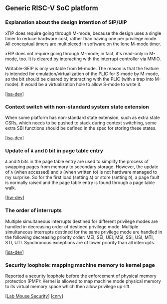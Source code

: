 Generic RISC-V SoC platform
-----------------------------------------------

### Explanation about the design intention of SIP/UIP

xTIP does require going through M-mode, 
because the design uses a single timer to reduce hardware cost, rather 
than having one per privilege mode.  All conceptual timers are 
multiplexed in software on the lone M-mode timer. 

xEIP does not require going through M-mode; in fact, it's read-only in 
M-mode, too.  It is cleared by interacting with the interrupt 
controller via MMIO.

Writable-SEIP is only writable from M-mode.  The reason is that 
the feature is intended for emulation/virtualization of the PLIC for 
S-mode by M-mode, so the bit should be cleared by interacting with the 
PLIC (with a trap into M-mode).  It would be a virtualization hole to 
allow S-mode to write it. 

[[isa-dev](https://groups.google.com/a/groups.riscv.org/forum/#!msg/isa-dev/yO425WGpvhA/vvt7ANd9AgAJ)]

### Context switch with non-standard system state extension

When some platform has non-standard state extension, such as extra state CSRs, which needs to be pushed to stack during context switching,
some extra SBI functions should be defined in the spec for storing these states.

[[isa-dev](https://groups.google.com/a/groups.riscv.org/forum/#!msg/isa-dev/xiFzYJEaw48/biYm9W3DBwAJ)]

### Update of `A` and `D` bit in page table entry

`A` and `D` bits in the page table entry are used to simplify the process of swapping pages from memory to secondary storage.
However, the update of `A` (when accessed) and `D` (when written to) is not hardware managed to my surprise.
So for the first load (setting `A`) or store (setting `D`), a page fault is normally raised and the page table entry is found through a page table walk.

[[hw-dev](https://groups.google.com/a/groups.riscv.org/forum/#!msg/hw-dev/edqKVHAy0lQ/f_SBDsyFBAAJ)]

### The order of interrupts

Multiple simultaneous interrupts destined for different privilege 
modes are handled in decreasing order of destined privilege mode. 
Multiple simultaneous interrupts destined for the same privilege mode 
are handled in the following decreasing priority order: MEI, SEI, UEI, 
MSI, SSI, USI, MTI, STI, UTI. Synchronous exceptions are of lower 
priority than all interrupts. 

[[isa-dev](https://groups.google.com/a/groups.riscv.org/forum/#!msg/isa-dev/_SECLWl8qWk/WCmJHI-_CgAJ)]

### Security loophole: mapping machine memory to kernel page

Reported a security loophole before the enforcement of physical memory protection (PMP):
Kernel is allowed to map machine mode physical memory to its virtual memory space which then allow privilege up-lift.

[[Lab Mouse Security](http://blog.securitymouse.com/2017/04/the-risc-v-files-supervisor-machine.html)]
[[cnrv](https://github.com/cnrv/home/blob/master/bi-week-rpts/2017-07-20.md#安全点评)]
